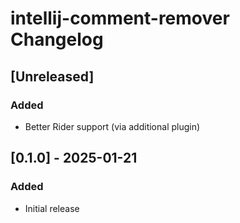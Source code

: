 <!-- Keep a Changelog guide -> https://keepachangelog.com -->

# intellij-comment-remover Changelog

## [Unreleased]
### Added
- Better Rider support (via additional plugin)

## [0.1.0] - 2025-01-21
### Added
- Initial release
